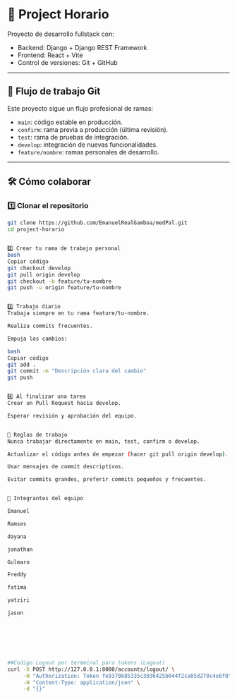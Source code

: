# 📅 Project Horario

Proyecto de desarrollo fullstack con:

- Backend: Django + Django REST Framework
- Frontend: React + Vite
- Control de versiones: Git + GitHub

---

## 🚀 Flujo de trabajo Git

Este proyecto sigue un flujo profesional de ramas:

- `main`: código estable en producción.
- `confirm`: rama previa a producción (última revisión).
- `test`: rama de pruebas de integración.
- `develop`: integración de nuevas funcionalidades.
- `feature/nombre`: ramas personales de desarrollo.

---

## 🛠 Cómo colaborar

### 1️⃣ Clonar el repositorio

```bash
git clone https://github.com/EmanuelRealGamboa/medPal.git
cd project-horario


2️⃣ Crear tu rama de trabajo personal
bash
Copiar código
git checkout develop
git pull origin develop
git checkout -b feature/tu-nombre
git push -u origin feature/tu-nombre


3️⃣ Trabajo diario
Trabaja siempre en tu rama feature/tu-nombre.

Realiza commits frecuentes.

Empuja los cambios:

bash
Copiar código
git add .
git commit -m "Descripción clara del cambio"
git push


4️⃣ Al finalizar una tarea
Crear un Pull Request hacia develop.

Esperar revisión y aprobación del equipo.


📝 Reglas de trabajo
Nunca trabajar directamente en main, test, confirm o develop.

Actualizar el código antes de empezar (hacer git pull origin develop).

Usar mensajes de commit descriptivos.

Evitar commits grandes, preferir commits pequeños y frecuentes.


👥 Integrantes del equipo

Emanuel

Ramses

dayana

jonathan

Gulmaro

Freddy

fatima

yatziri

jason







##Codigo Logout por termminal para tokens (Logout)
curl -X POST http://127.0.0.1:8000/accounts/logout/ \
     -H "Authorization: Token fe9370685335c3036425b044f2ca05d270c4e6f0" \
     -H "Content-Type: application/json" \
     -d "{}"